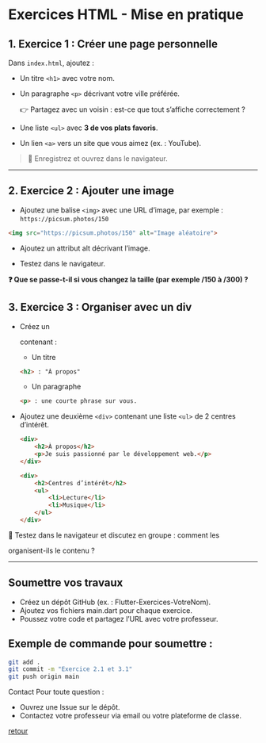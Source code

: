 # Exercices HTML - Mise en pratique

## 1. Exercice 1 : Créer une page personnelle

Dans `index.html`, ajoutez :

- Un titre `<h1>` avec votre nom.
- Un paragraphe `<p>` décrivant votre ville préférée.

    👉 Partagez avec un voisin : est-ce que tout s’affiche correctement ?

- Une liste `<ul>` avec **3 de vos plats favoris**.
- Un lien `<a>` vers un site que vous aimez (ex. : YouTube).

> 💾 Enregistrez et ouvrez dans le navigateur.

---

## 2. Exercice 2 : Ajouter une image

- Ajoutez une balise `<img>` avec une URL d’image, par exemple :  
    `https://picsum.photos/150`

```html
<img src="https://picsum.photos/150" alt="Image aléatoire">
```

- Ajoutez un attribut alt décrivant l’image.

- Testez dans le navigateur.

**❓ Que se passe-t-il si vous changez la taille (par exemple /150 à /300) ?**

## 3. Exercice 3 : Organiser avec un div

- Créez un <div> contenant :

    - Un titre
    
    ```html
    <h2> : "À propos"
    ```

    - Un paragraphe
    
    ```html
    <p> : une courte phrase sur vous.
    ```

- Ajoutez une deuxième `<div>` contenant une liste `<ul>` de 2 centres d’intérêt.

    ```html
    <div>
        <h2>À propos</h2>
        <p>Je suis passionné par le développement web.</p>
    </div>

    <div>
        <h2>Centres d’intérêt</h2>
        <ul>
            <li>Lecture</li>
            <li>Musique</li>
        </ul>
    </div>
    ```

🧩 Testez dans le navigateur et discutez en groupe : comment les <div> organisent-ils le contenu ?

---

## Soumettre vos travaux

- Créez un dépôt GitHub (ex. : Flutter-Exercices-VotreNom). 
- Ajoutez vos fichiers main.dart pour chaque exercice. 
- Poussez votre code et partagez l’URL avec votre professeur. 

## Exemple de commande pour soumettre :

```bash
git add . 
git commit -m "Exercice 2.1 et 3.1" 
git push origin main
```

Contact
Pour toute question :
- Ouvrez une Issue sur le dépôt. 
- Contactez votre professeur via email ou votre plateforme de classe. 

[retour](../html-css-js.md)
